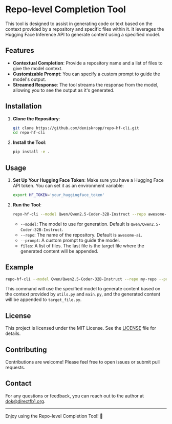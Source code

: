 # Repo-level Completion Tool

This tool is designed to assist in generating code or text based on the context provided by a repository and specific files within it. It leverages the Hugging Face Inference API to generate content using a specified model.

## Features

- **Contextual Completion**: Provide a repository name and a list of files to give the model context.
- **Customizable Prompt**: You can specify a custom prompt to guide the model's output.
- **Streamed Response**: The tool streams the response from the model, allowing you to see the output as it's generated.

## Installation

1. **Clone the Repository**:

   ```bash
   git clone https://github.com/deniskropp/repo-hf-cli.git
   cd repo-hf-cli
   ```

1. **Install the Tool**:

   ```bash
   pip install -e .
   ```

## Usage

1. **Set Up Your Hugging Face Token**:
   Make sure you have a Hugging Face API token. You can set it as an environment variable:

   ```bash
   export HF_TOKEN='your_huggingface_token'
   ```

1. **Run the Tool**:

   ```bash
   repo-hf-cli --model Qwen/Qwen2.5-Coder-32B-Instruct --repo awesome-ai --prompt "Complete the function to calculate the sum of two numbers" file1.py file2.py target_file.py
   ```

   - `--model`: The model to use for generation. Default is `Qwen/Qwen2.5-Coder-32B-Instruct`.
   - `--repo`: The name of the repository. Default is `awesome-ai`.
   - `--prompt`: A custom prompt to guide the model.
   - `files`: A list of files. The last file is the target file where the generated content will be appended.

## Example

```bash
repo-hf-cli --model Qwen/Qwen2.5-Coder-32B-Instruct --repo my-repo --prompt "Implement a function to sort an array" utils.py main.py target_file.py
```

This command will use the specified model to generate content based on the context provided by `utils.py` and `main.py`, and the generated content will be appended to `target_file.py`.

## License

This project is licensed under the MIT License. See the [LICENSE](LICENSE) file for details.

## Contributing

Contributions are welcome! Please feel free to open issues or submit pull requests.

## Contact

For any questions or feedback, you can reach out to the author at [dok@directfb1.org](mailto:dok@directfb1.org).

---

Enjoy using the Repo-level Completion Tool! 🚀

